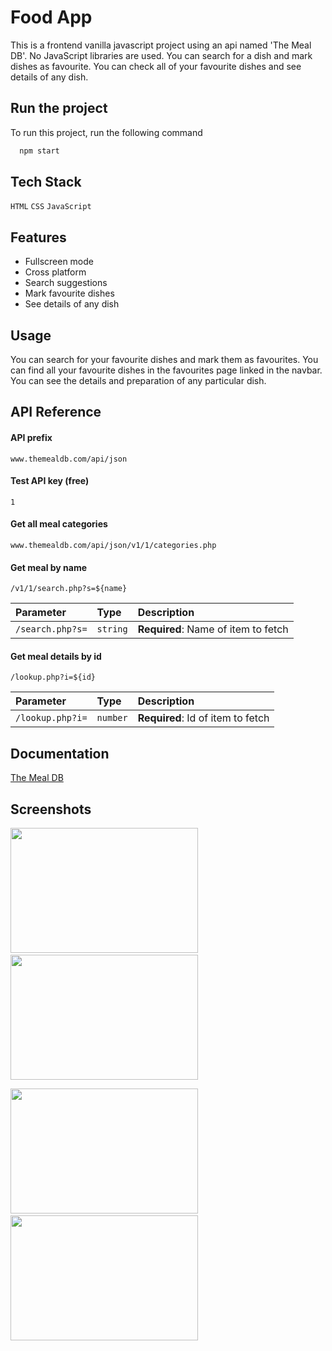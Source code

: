 # Food App

This is a frontend vanilla javascript project using an api named 'The Meal DB'. No JavaScript libraries are used. You can search for a dish and mark dishes as favourite. You can check all of your favourite dishes and see details of any dish.


## Run the project

To run this project, run the following command

```bash
  npm start
```


## Tech Stack

 `HTML` `CSS` `JavaScript`


## Features

- Fullscreen mode
- Cross platform
- Search suggestions
- Mark favourite dishes
- See details of any dish


## Usage

You can search for your favourite dishes and mark them as favourites. You can find all your favourite dishes in the favourites page linked in the navbar. You can see the details and preparation of any particular dish.
## API Reference


#### API prefix
`www.themealdb.com/api/json`


#### Test API key (free)
`1`

#### Get all meal categories

`www.themealdb.com/api/json/v1/1/categories.php`

#### Get meal by name

`/v1/1/search.php?s=${name}`


| Parameter | Type     | Description                       |
| :-------- | :------- | :-------------------------------- |
| `/search.php?s=`      | `string` | **Required**: Name of item to fetch |

#### Get meal details by id

`/lookup.php?i=${id}`


| Parameter | Type     | Description                       |
| :-------- | :------- | :-------------------------------- |
| `/lookup.php?i=`      | `number` | **Required**: Id of item to fetch |



## Documentation

[The Meal DB](https://www.themealdb.com/api.php)


## Screenshots

<img src="https://user-images.githubusercontent.com/114740896/204853516-428e5e48-b524-4106-83a3-d4d2daf21656.png" width="300" height="200">&ensp;&ensp; <img src="https://user-images.githubusercontent.com/114740896/204853685-6b2ed389-bf08-4faa-8c41-b92a9a9839fe.png" width="300" height="200">

<img src="https://user-images.githubusercontent.com/114740896/204853806-d67d93df-c367-4938-8315-89dd62fa1441.png" width="300" height="200">&ensp;&ensp; <img src="https://user-images.githubusercontent.com/114740896/204853949-92bfbb18-730c-4df2-8971-514d5c3d1cf5.png" width="300" height="200">
